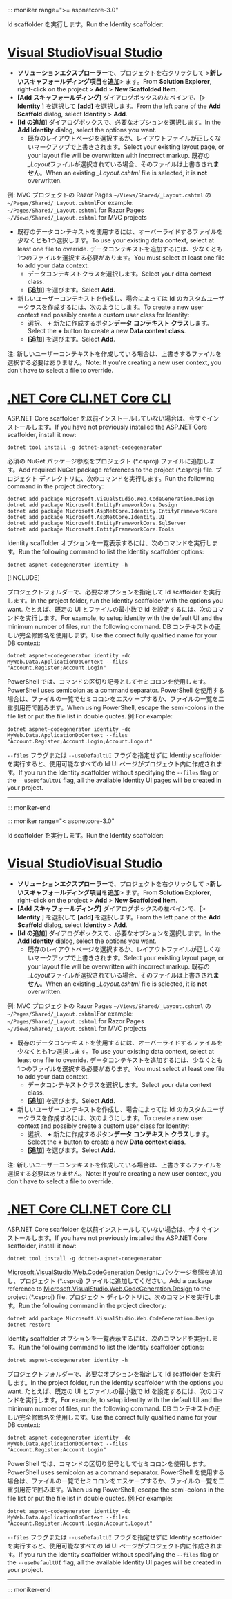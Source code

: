 ::: moniker range=">= aspnetcore-3.0"

<span data-ttu-id="c2c50-101">Id scaffolder を実行します。</span><span class="sxs-lookup"><span data-stu-id="c2c50-101">Run the Identity scaffolder:</span></span>

# <a name="visual-studiotabvisual-studio"></a>[<span data-ttu-id="c2c50-102">Visual Studio</span><span class="sxs-lookup"><span data-stu-id="c2c50-102">Visual Studio</span></span>](#tab/visual-studio)

* <span data-ttu-id="c2c50-103">**ソリューションエクスプローラー**で、プロジェクトを右クリックして >**新しいスキャフォールディング項目**を**追加**> ます。</span><span class="sxs-lookup"><span data-stu-id="c2c50-103">From **Solution Explorer**, right-click on the project > **Add** > **New Scaffolded Item**.</span></span>
* <span data-ttu-id="c2c50-104">**[Add スキャフォールディング]** ダイアログボックスの左ペインで、[> **Identity** ] を選択して **[add]** を選択します。</span><span class="sxs-lookup"><span data-stu-id="c2c50-104">From the left pane of the **Add Scaffold** dialog, select **Identity** > **Add**.</span></span>
* <span data-ttu-id="c2c50-105">**[Id の追加]** ダイアログボックスで、必要なオプションを選択します。</span><span class="sxs-lookup"><span data-stu-id="c2c50-105">In the **Add Identity** dialog, select the options you want.</span></span>
  * <span data-ttu-id="c2c50-106">既存のレイアウトページを選択するか、レイアウトファイルが正しくないマークアップで上書きされます。</span><span class="sxs-lookup"><span data-stu-id="c2c50-106">Select your existing layout page, or your layout file will be overwritten with incorrect markup.</span></span> <span data-ttu-id="c2c50-107">既存の *\_Layout*ファイルが選択されている場合、そのファイルは上書きされ**ません**。</span><span class="sxs-lookup"><span data-stu-id="c2c50-107">When an existing *\_Layout.cshtml* file is selected, it is **not** overwritten.</span></span>

 <span data-ttu-id="c2c50-108">例: MVC プロジェクトの Razor Pages `~/Views/Shared/_Layout.cshtml` の `~/Pages/Shared/_Layout.cshtml`</span><span class="sxs-lookup"><span data-stu-id="c2c50-108">For example: `~/Pages/Shared/_Layout.cshtml` for Razor Pages `~/Views/Shared/_Layout.cshtml` for MVC projects</span></span>
* <span data-ttu-id="c2c50-109">既存のデータコンテキストを使用するには、オーバーライドするファイルを少なくとも1つ選択します。</span><span class="sxs-lookup"><span data-stu-id="c2c50-109">To use your existing data context, select at least one file to override.</span></span> <span data-ttu-id="c2c50-110">データコンテキストを追加するには、少なくとも1つのファイルを選択する必要があります。</span><span class="sxs-lookup"><span data-stu-id="c2c50-110">You must select at least one file to add your data context.</span></span>
  * <span data-ttu-id="c2c50-111">データコンテキストクラスを選択します。</span><span class="sxs-lookup"><span data-stu-id="c2c50-111">Select your data context class.</span></span>
  * <span data-ttu-id="c2c50-112">**[追加]** を選びます。</span><span class="sxs-lookup"><span data-stu-id="c2c50-112">Select **Add**.</span></span>
* <span data-ttu-id="c2c50-113">新しいユーザーコンテキストを作成し、場合によっては Id のカスタムユーザークラスを作成するには、次のようにします。</span><span class="sxs-lookup"><span data-stu-id="c2c50-113">To create a new user context and possibly create a custom user class for Identity:</span></span>
  * <span data-ttu-id="c2c50-114">選択、 **+** 新たに作成するボタン**データ コンテキスト クラス**します。</span><span class="sxs-lookup"><span data-stu-id="c2c50-114">Select the **+** button to create a new **Data context class**.</span></span>
  * <span data-ttu-id="c2c50-115">**[追加]** を選びます。</span><span class="sxs-lookup"><span data-stu-id="c2c50-115">Select **Add**.</span></span>

<span data-ttu-id="c2c50-116">注: 新しいユーザーコンテキストを作成している場合は、上書きするファイルを選択する必要はありません。</span><span class="sxs-lookup"><span data-stu-id="c2c50-116">Note: If you're creating a new user context, you don't have to select a file to override.</span></span>

# <a name="net-core-clitabnetcore-cli"></a>[<span data-ttu-id="c2c50-117">.NET Core CLI</span><span class="sxs-lookup"><span data-stu-id="c2c50-117">.NET Core CLI</span></span>](#tab/netcore-cli)

<span data-ttu-id="c2c50-118">ASP.NET Core scaffolder を以前インストールしていない場合は、今すぐインストールします。</span><span class="sxs-lookup"><span data-stu-id="c2c50-118">If you have not previously installed the ASP.NET Core scaffolder, install it now:</span></span>

```dotnetcli
dotnet tool install -g dotnet-aspnet-codegenerator
```

<span data-ttu-id="c2c50-119">必須の NuGet パッケージ参照をプロジェクト (\*.csproj) ファイルに追加します。</span><span class="sxs-lookup"><span data-stu-id="c2c50-119">Add required NuGet package references to the project (\*.csproj) file.</span></span> <span data-ttu-id="c2c50-120">プロジェクト ディレクトリに、次のコマンドを実行します。</span><span class="sxs-lookup"><span data-stu-id="c2c50-120">Run the following command in the project directory:</span></span>

```dotnetcli
dotnet add package Microsoft.VisualStudio.Web.CodeGeneration.Design
dotnet add package Microsoft.EntityFrameworkCore.Design
dotnet add package Microsoft.AspNetCore.Identity.EntityFrameworkCore
dotnet add package Microsoft.AspNetCore.Identity.UI
dotnet add package Microsoft.EntityFrameworkCore.SqlServer
dotnet add package Microsoft.EntityFrameworkCore.Tools
```

<span data-ttu-id="c2c50-121">Identity scaffolder オプションを一覧表示するには、次のコマンドを実行します。</span><span class="sxs-lookup"><span data-stu-id="c2c50-121">Run the following command to list the Identity scaffolder options:</span></span>

```dotnetcli
dotnet aspnet-codegenerator identity -h
```

[!INCLUDE[](~/includes/scaffoldTFM.md)]

<span data-ttu-id="c2c50-122">プロジェクトフォルダーで、必要なオプションを指定して Id scaffolder を実行します。</span><span class="sxs-lookup"><span data-stu-id="c2c50-122">In the project folder, run the Identity scaffolder with the options you want.</span></span> <span data-ttu-id="c2c50-123">たとえば、既定の UI とファイルの最小数で id を設定するには、次のコマンドを実行します。</span><span class="sxs-lookup"><span data-stu-id="c2c50-123">For example, to setup identity with the default UI and the minimum number of files, run the following command.</span></span> <span data-ttu-id="c2c50-124">DB コンテキストの正しい完全修飾名を使用します。</span><span class="sxs-lookup"><span data-stu-id="c2c50-124">Use the correct fully qualified name for your DB context:</span></span>

```dotnetcli
dotnet aspnet-codegenerator identity -dc MyWeb.Data.ApplicationDbContext --files "Account.Register;Account.Login"
```

<span data-ttu-id="c2c50-125">PowerShell では、コマンドの区切り記号としてセミコロンを使用します。</span><span class="sxs-lookup"><span data-stu-id="c2c50-125">PowerShell uses semicolon as a command separator.</span></span> <span data-ttu-id="c2c50-126">PowerShell を使用する場合は、ファイルの一覧でセミコロンをエスケープするか、ファイルの一覧を二重引用符で囲みます。</span><span class="sxs-lookup"><span data-stu-id="c2c50-126">When using PowerShell, escape the semi-colons in the file list or put the file list in double quotes.</span></span> <span data-ttu-id="c2c50-127">例:</span><span class="sxs-lookup"><span data-stu-id="c2c50-127">For example:</span></span>

```dotnetcli
dotnet aspnet-codegenerator identity -dc MyWeb.Data.ApplicationDbContext --files "Account.Register;Account.Login;Account.Logout"
```

<span data-ttu-id="c2c50-128">`--files` フラグまたは `--useDefaultUI` フラグを指定せずに Identity scaffolder を実行すると、使用可能なすべての Id UI ページがプロジェクト内に作成されます。</span><span class="sxs-lookup"><span data-stu-id="c2c50-128">If you run the Identity scaffolder without specifying the `--files` flag or the `--useDefaultUI` flag, all the available Identity UI pages will be created in your project.</span></span>

---

::: moniker-end

::: moniker range="< aspnetcore-3.0"

<span data-ttu-id="c2c50-129">Id scaffolder を実行します。</span><span class="sxs-lookup"><span data-stu-id="c2c50-129">Run the Identity scaffolder:</span></span>

# <a name="visual-studiotabvisual-studio"></a>[<span data-ttu-id="c2c50-130">Visual Studio</span><span class="sxs-lookup"><span data-stu-id="c2c50-130">Visual Studio</span></span>](#tab/visual-studio)

* <span data-ttu-id="c2c50-131">**ソリューションエクスプローラー**で、プロジェクトを右クリックして >**新しいスキャフォールディング項目**を**追加**> ます。</span><span class="sxs-lookup"><span data-stu-id="c2c50-131">From **Solution Explorer**, right-click on the project > **Add** > **New Scaffolded Item**.</span></span>
* <span data-ttu-id="c2c50-132">**[Add スキャフォールディング]** ダイアログボックスの左ペインで、[> **Identity** ] を選択して **[add]** を選択します。</span><span class="sxs-lookup"><span data-stu-id="c2c50-132">From the left pane of the **Add Scaffold** dialog, select **Identity** > **Add**.</span></span>
* <span data-ttu-id="c2c50-133">**[Id の追加]** ダイアログボックスで、必要なオプションを選択します。</span><span class="sxs-lookup"><span data-stu-id="c2c50-133">In the **Add Identity** dialog, select the options you want.</span></span>
  * <span data-ttu-id="c2c50-134">既存のレイアウトページを選択するか、レイアウトファイルが正しくないマークアップで上書きされます。</span><span class="sxs-lookup"><span data-stu-id="c2c50-134">Select your existing layout page, or your layout file will be overwritten with incorrect markup.</span></span> <span data-ttu-id="c2c50-135">既存の *\_Layout*ファイルが選択されている場合、そのファイルは上書きされ**ません**。</span><span class="sxs-lookup"><span data-stu-id="c2c50-135">When an existing *\_Layout.cshtml* file is selected, it is **not** overwritten.</span></span>

 <span data-ttu-id="c2c50-136">例: MVC プロジェクトの Razor Pages `~/Views/Shared/_Layout.cshtml` の `~/Pages/Shared/_Layout.cshtml`</span><span class="sxs-lookup"><span data-stu-id="c2c50-136">For example: `~/Pages/Shared/_Layout.cshtml` for Razor Pages `~/Views/Shared/_Layout.cshtml` for MVC projects</span></span>
* <span data-ttu-id="c2c50-137">既存のデータコンテキストを使用するには、オーバーライドするファイルを少なくとも1つ選択します。</span><span class="sxs-lookup"><span data-stu-id="c2c50-137">To use your existing data context, select at least one file to override.</span></span> <span data-ttu-id="c2c50-138">データコンテキストを追加するには、少なくとも1つのファイルを選択する必要があります。</span><span class="sxs-lookup"><span data-stu-id="c2c50-138">You must select at least one file to add your data context.</span></span>
  * <span data-ttu-id="c2c50-139">データコンテキストクラスを選択します。</span><span class="sxs-lookup"><span data-stu-id="c2c50-139">Select your data context class.</span></span>
  * <span data-ttu-id="c2c50-140">**[追加]** を選びます。</span><span class="sxs-lookup"><span data-stu-id="c2c50-140">Select **Add**.</span></span>
* <span data-ttu-id="c2c50-141">新しいユーザーコンテキストを作成し、場合によっては Id のカスタムユーザークラスを作成するには、次のようにします。</span><span class="sxs-lookup"><span data-stu-id="c2c50-141">To create a new user context and possibly create a custom user class for Identity:</span></span>
  * <span data-ttu-id="c2c50-142">選択、 **+** 新たに作成するボタン**データ コンテキスト クラス**します。</span><span class="sxs-lookup"><span data-stu-id="c2c50-142">Select the **+** button to create a new **Data context class**.</span></span>
  * <span data-ttu-id="c2c50-143">**[追加]** を選びます。</span><span class="sxs-lookup"><span data-stu-id="c2c50-143">Select **Add**.</span></span>

<span data-ttu-id="c2c50-144">注: 新しいユーザーコンテキストを作成している場合は、上書きするファイルを選択する必要はありません。</span><span class="sxs-lookup"><span data-stu-id="c2c50-144">Note: If you're creating a new user context, you don't have to select a file to override.</span></span>

# <a name="net-core-clitabnetcore-cli"></a>[<span data-ttu-id="c2c50-145">.NET Core CLI</span><span class="sxs-lookup"><span data-stu-id="c2c50-145">.NET Core CLI</span></span>](#tab/netcore-cli)

<span data-ttu-id="c2c50-146">ASP.NET Core scaffolder を以前インストールしていない場合は、今すぐインストールします。</span><span class="sxs-lookup"><span data-stu-id="c2c50-146">If you have not previously installed the ASP.NET Core scaffolder, install it now:</span></span>

```dotnetcli
dotnet tool install -g dotnet-aspnet-codegenerator
```

<span data-ttu-id="c2c50-147">[Microsoft.VisualStudio.Web.CodeGeneration.Design](https://www.nuget.org/packages/Microsoft.VisualStudio.Web.CodeGeneration.Design/)にパッケージ参照を追加し、プロジェクト (\*.csproj) ファイルに追加してください。</span><span class="sxs-lookup"><span data-stu-id="c2c50-147">Add a package reference to [Microsoft.VisualStudio.Web.CodeGeneration.Design](https://www.nuget.org/packages/Microsoft.VisualStudio.Web.CodeGeneration.Design/) to the project (\*.csproj) file.</span></span> <span data-ttu-id="c2c50-148">プロジェクト ディレクトリに、次のコマンドを実行します。</span><span class="sxs-lookup"><span data-stu-id="c2c50-148">Run the following command in the project directory:</span></span>

```dotnetcli
dotnet add package Microsoft.VisualStudio.Web.CodeGeneration.Design
dotnet restore
```

<span data-ttu-id="c2c50-149">Identity scaffolder オプションを一覧表示するには、次のコマンドを実行します。</span><span class="sxs-lookup"><span data-stu-id="c2c50-149">Run the following command to list the Identity scaffolder options:</span></span>

```dotnetcli
dotnet aspnet-codegenerator identity -h
```

<span data-ttu-id="c2c50-150">プロジェクトフォルダーで、必要なオプションを指定して Id scaffolder を実行します。</span><span class="sxs-lookup"><span data-stu-id="c2c50-150">In the project folder, run the Identity scaffolder with the options you want.</span></span> <span data-ttu-id="c2c50-151">たとえば、既定の UI とファイルの最小数で id を設定するには、次のコマンドを実行します。</span><span class="sxs-lookup"><span data-stu-id="c2c50-151">For example, to setup identity with the default UI and the minimum number of files, run the following command.</span></span> <span data-ttu-id="c2c50-152">DB コンテキストの正しい完全修飾名を使用します。</span><span class="sxs-lookup"><span data-stu-id="c2c50-152">Use the correct fully qualified name for your DB context:</span></span>

```dotnetcli
dotnet aspnet-codegenerator identity -dc MyWeb.Data.ApplicationDbContext --files "Account.Register;Account.Login"
```

<span data-ttu-id="c2c50-153">PowerShell では、コマンドの区切り記号としてセミコロンを使用します。</span><span class="sxs-lookup"><span data-stu-id="c2c50-153">PowerShell uses semicolon as a command separator.</span></span> <span data-ttu-id="c2c50-154">PowerShell を使用する場合は、ファイルの一覧でセミコロンをエスケープするか、ファイルの一覧を二重引用符で囲みます。</span><span class="sxs-lookup"><span data-stu-id="c2c50-154">When using PowerShell, escape the semi-colons in the file list or put the file list in double quotes.</span></span> <span data-ttu-id="c2c50-155">例:</span><span class="sxs-lookup"><span data-stu-id="c2c50-155">For example:</span></span>

```dotnetcli
dotnet aspnet-codegenerator identity -dc MyWeb.Data.ApplicationDbContext --files "Account.Register;Account.Login;Account.Logout"
```

<span data-ttu-id="c2c50-156">`--files` フラグまたは `--useDefaultUI` フラグを指定せずに Identity scaffolder を実行すると、使用可能なすべての Id UI ページがプロジェクト内に作成されます。</span><span class="sxs-lookup"><span data-stu-id="c2c50-156">If you run the Identity scaffolder without specifying the `--files` flag or the `--useDefaultUI` flag, all the available Identity UI pages will be created in your project.</span></span>

---

::: moniker-end